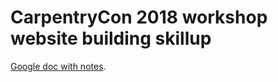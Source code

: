 # CarpentryCon 2018 workshop website building skillup

[Google doc with notes](https://docs.google.com/document/d/1iD4i31SUpfFDzQJGXJNf6T8zfpGOtZ56vpsM2kXgr9g/edit#).
